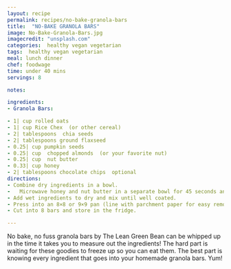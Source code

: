 ```yaml
---
layout: recipe
permalink: recipes/no-bake-granola-bars
title:  "NO-BAKE GRANOLA BARS"
image: No-Bake-Granola-Bars.jpg
imagecredit: "unsplash.com"
categories:  healthy vegan vegetarian
tags:  healthy vegan vegetarian
meal: lunch dinner
chef: foodwage
time: under 40 mins
servings: 8

notes:

ingredients:
- Granola Bars:

- 1| cup rolled oats
- 1| cup Rice Chex  (or other cereal)
- 2| tablespoons  chia seeds
- 2| tablespoons ground flaxseed
- 0.25| cup pumpkin seeds
- 0.25| cup  chopped almonds  (or your favorite nut)
- 0.25| cup  nut butter
- 0.33| cup honey
- 2| tablespoons chocolate chips  optional
directions:
- Combine dry ingredients in a bowl.
-   Microwave honey and nut butter in a separate bowl for 45 seconds and stir to combine.
- Add wet ingredients to dry and mix until well coated.
- Press into an 8×8 or 9×9 pan (line with parchment paper for easy removal) and freeze for 30 minutes.
- Cut into 8 bars and store in the fridge.

---
```


No bake, no fuss granola bars by The Lean Green Bean can be whipped up in the time it takes you to measure out the ingredients! The hard part is waiting for these goodies to freeze up so you can eat them. The best part is knowing every ingredient that goes into your homemade granola bars. Yum!